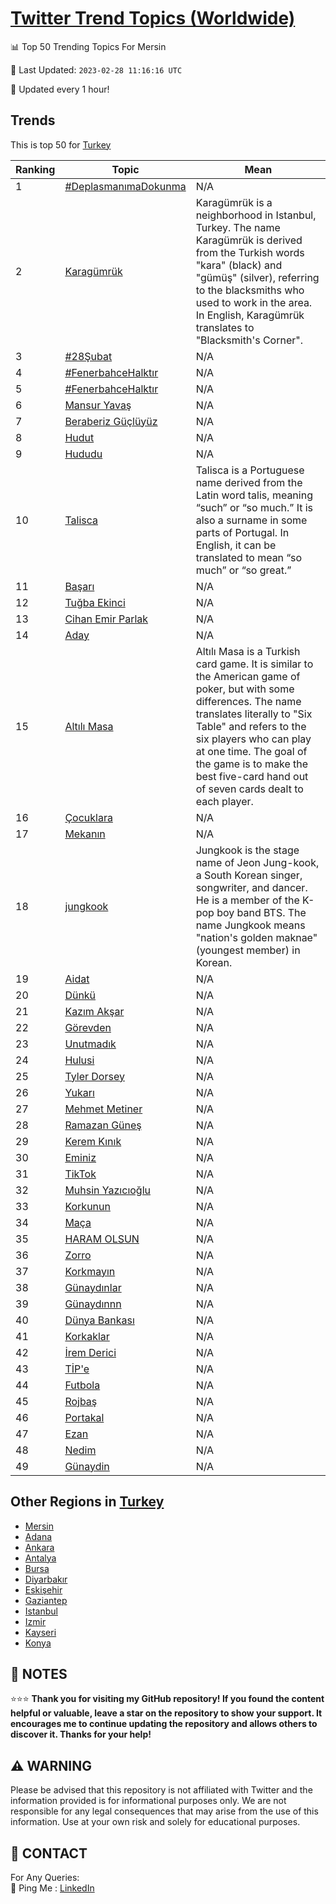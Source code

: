 [Twitter Trend Topics (Worldwide)](https://github.com/ErcinDedeoglu/Twitter-Trend-Topics)
==========


📊 Top 50 Trending Topics For Mersin

📆 Last Updated: `2023-02-28 11:16:16 UTC`

🔧 Updated every 1 hour!


## Trends

This is top 50 for [Turkey](</Turkey>)

| Ranking | Topic | Mean |
| ------- | ------------ | ------------ |
| 1 | [#DeplasmanımaDokunma](http://twitter.com/search?q=%23Deplasman%c4%b1maDokunma) | N/A |
| 2 | [Karagümrük](http://twitter.com/search?q=Karag%c3%bcmr%c3%bck) | Karagümrük is a neighborhood in Istanbul, Turkey. The name Karagümrük is derived from the Turkish words "kara" (black) and "gümüş" (silver), referring to the blacksmiths who used to work in the area. In English, Karagümrük translates to "Blacksmith's Corner". |
| 3 | [#28Şubat](http://twitter.com/search?q=%2328%c5%9eubat) | N/A |
| 4 | [#FenerbahceHalktır](http://twitter.com/search?q=%23FenerbahceHalkt%c4%b1r) | N/A |
| 5 | [#FenerbahceHalktır](http://twitter.com/search?q=%23FenerbahceHalkt%c4%b1r) | N/A |
| 6 | [Mansur Yavaş](http://twitter.com/search?q=Mansur+Yava%c5%9f) | N/A |
| 7 | [Beraberiz Güçlüyüz](http://twitter.com/search?q=Beraberiz+G%c3%bc%c3%a7l%c3%bcy%c3%bcz) | N/A |
| 8 | [Hudut](http://twitter.com/search?q=Hudut) | N/A |
| 9 | [Hududu](http://twitter.com/search?q=Hududu) | N/A |
| 10 | [Talisca](http://twitter.com/search?q=Talisca) | Talisca is a Portuguese name derived from the Latin word talis, meaning “such” or “so much.” It is also a surname in some parts of Portugal. In English, it can be translated to mean “so much” or “so great.” |
| 11 | [Başarı](http://twitter.com/search?q=Ba%c5%9far%c4%b1) | N/A |
| 12 | [Tuğba Ekinci](http://twitter.com/search?q=Tu%c4%9fba+Ekinci) | N/A |
| 13 | [Cihan Emir Parlak](http://twitter.com/search?q=Cihan+Emir+Parlak) | N/A |
| 14 | [Aday](http://twitter.com/search?q=Aday) | N/A |
| 15 | [Altılı Masa](http://twitter.com/search?q=Alt%c4%b1l%c4%b1+Masa) | Altılı Masa is a Turkish card game. It is similar to the American game of poker, but with some differences. The name translates literally to "Six Table" and refers to the six players who can play at one time. The goal of the game is to make the best five-card hand out of seven cards dealt to each player. |
| 16 | [Çocuklara](http://twitter.com/search?q=%c3%87ocuklara) | N/A |
| 17 | [Mekanın](http://twitter.com/search?q=Mekan%c4%b1n) | N/A |
| 18 | [jungkook](http://twitter.com/search?q=jungkook) | Jungkook is the stage name of Jeon Jung-kook, a South Korean singer, songwriter, and dancer. He is a member of the K-pop boy band BTS. The name Jungkook means "nation's golden maknae" (youngest member) in Korean. |
| 19 | [Aidat](http://twitter.com/search?q=Aidat) | N/A |
| 20 | [Dünkü](http://twitter.com/search?q=D%c3%bcnk%c3%bc) | N/A |
| 21 | [Kazım Akşar](http://twitter.com/search?q=Kaz%c4%b1m+Ak%c5%9far) | N/A |
| 22 | [Görevden](http://twitter.com/search?q=G%c3%b6revden) | N/A |
| 23 | [Unutmadık](http://twitter.com/search?q=Unutmad%c4%b1k) | N/A |
| 24 | [Hulusi](http://twitter.com/search?q=Hulusi) | N/A |
| 25 | [Tyler Dorsey](http://twitter.com/search?q=Tyler+Dorsey) | N/A |
| 26 | [Yukarı](http://twitter.com/search?q=Yukar%c4%b1) | N/A |
| 27 | [Mehmet Metiner](http://twitter.com/search?q=Mehmet+Metiner) | N/A |
| 28 | [Ramazan Güneş](http://twitter.com/search?q=Ramazan+G%c3%bcne%c5%9f) | N/A |
| 29 | [Kerem Kınık](http://twitter.com/search?q=Kerem+K%c4%b1n%c4%b1k) | N/A |
| 30 | [Eminiz](http://twitter.com/search?q=Eminiz) | N/A |
| 31 | [TikTok](http://twitter.com/search?q=TikTok) | N/A |
| 32 | [Muhsin Yazıcıoğlu](http://twitter.com/search?q=Muhsin+Yaz%c4%b1c%c4%b1o%c4%9flu) | N/A |
| 33 | [Korkunun](http://twitter.com/search?q=Korkunun) | N/A |
| 34 | [Maça](http://twitter.com/search?q=Ma%c3%a7a) | N/A |
| 35 | [HARAM OLSUN](http://twitter.com/search?q=HARAM+OLSUN) | N/A |
| 36 | [Zorro](http://twitter.com/search?q=Zorro) | N/A |
| 37 | [Korkmayın](http://twitter.com/search?q=Korkmay%c4%b1n) | N/A |
| 38 | [Günaydınlar](http://twitter.com/search?q=G%c3%bcnayd%c4%b1nlar) | N/A |
| 39 | [Günaydınnn](http://twitter.com/search?q=G%c3%bcnayd%c4%b1nnn) | N/A |
| 40 | [Dünya Bankası](http://twitter.com/search?q=D%c3%bcnya+Bankas%c4%b1) | N/A |
| 41 | [Korkaklar](http://twitter.com/search?q=Korkaklar) | N/A |
| 42 | [İrem Derici](http://twitter.com/search?q=%c4%b0rem+Derici) | N/A |
| 43 | [TİP'e](http://twitter.com/search?q=T%c4%b0P%27e) | N/A |
| 44 | [Futbola](http://twitter.com/search?q=Futbola) | N/A |
| 45 | [Rojbaş](http://twitter.com/search?q=Rojba%c5%9f) | N/A |
| 46 | [Portakal](http://twitter.com/search?q=Portakal) | N/A |
| 47 | [Ezan](http://twitter.com/search?q=Ezan) | N/A |
| 48 | [Nedim](http://twitter.com/search?q=Nedim) | N/A |
| 49 | [Günaydin](http://twitter.com/search?q=G%c3%bcnaydin) | N/A |



## Other Regions in [Turkey](</Turkey>)

* [Mersin](</Turkey/Mersin.md>)
* [Adana](</Turkey/Adana.md>)
* [Ankara](</Turkey/Ankara.md>)
* [Antalya](</Turkey/Antalya.md>)
* [Bursa](</Turkey/Bursa.md>)
* [Diyarbakır](</Turkey/Diyarbakır.md>)
* [Eskişehir](</Turkey/Eskişehir.md>)
* [Gaziantep](</Turkey/Gaziantep.md>)
* [Istanbul](</Turkey/Istanbul.md>)
* [Izmir](</Turkey/Izmir.md>)
* [Kayseri](</Turkey/Kayseri.md>)
* [Konya](</Turkey/Konya.md>)



## 📝 NOTES

⭐⭐⭐ **Thank you for visiting my GitHub repository! If you found the content helpful or valuable, leave a star on the repository to show your support. It encourages me to continue updating the repository and allows others to discover it. Thanks for your help!**


## ⚠️ WARNING

Please be advised that this repository is not affiliated with Twitter and the information provided is for informational purposes only. We are not responsible for any legal consequences that may arise from the use of this information. Use at your own risk and solely for educational purposes.


## 📨 CONTACT

 For Any Queries:  
            🏓 Ping Me : [LinkedIn](https://www.linkedin.com/in/ercindedeoglu/)
